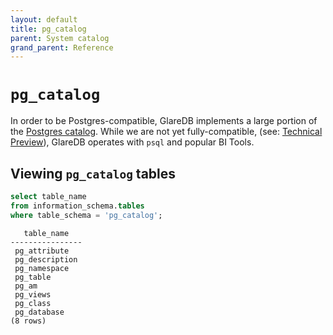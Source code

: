 ```yaml
---
layout: default
title: pg_catalog
parent: System catalog
grand_parent: Reference
---
```


# `pg_catalog`

In order to be Postgres-compatible, GlareDB implements a large portion of the
[Postgres catalog]. While we are not yet fully-compatible, (see: [Technical Preview]),
GlareDB operates with `psql` and popular BI Tools.

## Viewing `pg_catalog` tables

```sql
select table_name
from information_schema.tables
where table_schema = 'pg_catalog';
```

```text
   table_name
----------------
 pg_attribute
 pg_description
 pg_namespace
 pg_table
 pg_am
 pg_views
 pg_class
 pg_database
(8 rows)
```

[Postgres catalog]: https://www.postgresql.org/docs/current/catalogs.html
[Technical Preview]: /docs/about/technical-preview.html
